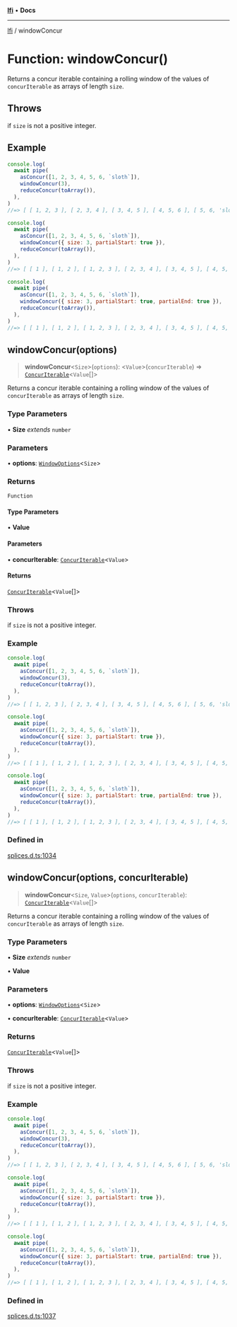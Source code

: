 [**lfi**](../readme.md) • **Docs**

***

[lfi](../globals.md) / windowConcur

# Function: windowConcur()

Returns a concur iterable containing a rolling window of the values of
`concurIterable` as arrays of length `size`.

## Throws

if `size` is not a positive integer.

## Example

```js
console.log(
  await pipe(
    asConcur([1, 2, 3, 4, 5, 6, `sloth`]),
    windowConcur(3),
    reduceConcur(toArray()),
  ),
)
//=> [ [ 1, 2, 3 ], [ 2, 3, 4 ], [ 3, 4, 5 ], [ 4, 5, 6 ], [ 5, 6, 'sloth' ] ]

console.log(
  await pipe(
    asConcur([1, 2, 3, 4, 5, 6, `sloth`]),
    windowConcur({ size: 3, partialStart: true }),
    reduceConcur(toArray()),
  ),
)
//=> [ [ 1 ], [ 1, 2 ], [ 1, 2, 3 ], [ 2, 3, 4 ], [ 3, 4, 5 ], [ 4, 5, 6 ], [ 5, 6, 'sloth' ] ]

console.log(
  await pipe(
    asConcur([1, 2, 3, 4, 5, 6, `sloth`]),
    windowConcur({ size: 3, partialStart: true, partialEnd: true }),
    reduceConcur(toArray()),
  ),
)
//=> [ [ 1 ], [ 1, 2 ], [ 1, 2, 3 ], [ 2, 3, 4 ], [ 3, 4, 5 ], [ 4, 5, 6 ], [ 5, 6, 'sloth' ], [ 6, 'sloth' ], [ 'sloth' ] ]
```

## windowConcur(options)

> **windowConcur**\<`Size`\>(`options`): \<`Value`\>(`concurIterable`) => [`ConcurIterable`](../type-aliases/ConcurIterable.md)\<`Value`[]\>

Returns a concur iterable containing a rolling window of the values of
`concurIterable` as arrays of length `size`.

### Type Parameters

• **Size** *extends* `number`

### Parameters

• **options**: [`WindowOptions`](../type-aliases/WindowOptions.md)\<`Size`\>

### Returns

`Function`

#### Type Parameters

• **Value**

#### Parameters

• **concurIterable**: [`ConcurIterable`](../type-aliases/ConcurIterable.md)\<`Value`\>

#### Returns

[`ConcurIterable`](../type-aliases/ConcurIterable.md)\<`Value`[]\>

### Throws

if `size` is not a positive integer.

### Example

```js
console.log(
  await pipe(
    asConcur([1, 2, 3, 4, 5, 6, `sloth`]),
    windowConcur(3),
    reduceConcur(toArray()),
  ),
)
//=> [ [ 1, 2, 3 ], [ 2, 3, 4 ], [ 3, 4, 5 ], [ 4, 5, 6 ], [ 5, 6, 'sloth' ] ]

console.log(
  await pipe(
    asConcur([1, 2, 3, 4, 5, 6, `sloth`]),
    windowConcur({ size: 3, partialStart: true }),
    reduceConcur(toArray()),
  ),
)
//=> [ [ 1 ], [ 1, 2 ], [ 1, 2, 3 ], [ 2, 3, 4 ], [ 3, 4, 5 ], [ 4, 5, 6 ], [ 5, 6, 'sloth' ] ]

console.log(
  await pipe(
    asConcur([1, 2, 3, 4, 5, 6, `sloth`]),
    windowConcur({ size: 3, partialStart: true, partialEnd: true }),
    reduceConcur(toArray()),
  ),
)
//=> [ [ 1 ], [ 1, 2 ], [ 1, 2, 3 ], [ 2, 3, 4 ], [ 3, 4, 5 ], [ 4, 5, 6 ], [ 5, 6, 'sloth' ], [ 6, 'sloth' ], [ 'sloth' ] ]
```

### Defined in

[splices.d.ts:1034](https://github.com/TomerAberbach/lfi/blob/a3eb3a94b2928b5200a7bcd0a14fdc70f0cb5947/src/operations/splices.d.ts#L1034)

## windowConcur(options, concurIterable)

> **windowConcur**\<`Size`, `Value`\>(`options`, `concurIterable`): [`ConcurIterable`](../type-aliases/ConcurIterable.md)\<`Value`[]\>

Returns a concur iterable containing a rolling window of the values of
`concurIterable` as arrays of length `size`.

### Type Parameters

• **Size** *extends* `number`

• **Value**

### Parameters

• **options**: [`WindowOptions`](../type-aliases/WindowOptions.md)\<`Size`\>

• **concurIterable**: [`ConcurIterable`](../type-aliases/ConcurIterable.md)\<`Value`\>

### Returns

[`ConcurIterable`](../type-aliases/ConcurIterable.md)\<`Value`[]\>

### Throws

if `size` is not a positive integer.

### Example

```js
console.log(
  await pipe(
    asConcur([1, 2, 3, 4, 5, 6, `sloth`]),
    windowConcur(3),
    reduceConcur(toArray()),
  ),
)
//=> [ [ 1, 2, 3 ], [ 2, 3, 4 ], [ 3, 4, 5 ], [ 4, 5, 6 ], [ 5, 6, 'sloth' ] ]

console.log(
  await pipe(
    asConcur([1, 2, 3, 4, 5, 6, `sloth`]),
    windowConcur({ size: 3, partialStart: true }),
    reduceConcur(toArray()),
  ),
)
//=> [ [ 1 ], [ 1, 2 ], [ 1, 2, 3 ], [ 2, 3, 4 ], [ 3, 4, 5 ], [ 4, 5, 6 ], [ 5, 6, 'sloth' ] ]

console.log(
  await pipe(
    asConcur([1, 2, 3, 4, 5, 6, `sloth`]),
    windowConcur({ size: 3, partialStart: true, partialEnd: true }),
    reduceConcur(toArray()),
  ),
)
//=> [ [ 1 ], [ 1, 2 ], [ 1, 2, 3 ], [ 2, 3, 4 ], [ 3, 4, 5 ], [ 4, 5, 6 ], [ 5, 6, 'sloth' ], [ 6, 'sloth' ], [ 'sloth' ] ]
```

### Defined in

[splices.d.ts:1037](https://github.com/TomerAberbach/lfi/blob/a3eb3a94b2928b5200a7bcd0a14fdc70f0cb5947/src/operations/splices.d.ts#L1037)
